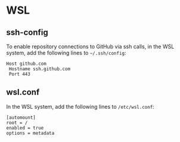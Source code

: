 # WSL

## ssh-config

To enable repository connections to GitHub via ssh calls, in the WSL system, add the following lines to `~/.ssh/config`:

```
Host github.com
 Hostname ssh.github.com
 Port 443
```

## wsl.conf

In the WSL system, add the following lines to `/etc/wsl.conf`:

```
[automount]
root = /
enabled = true
options = metadata
```
